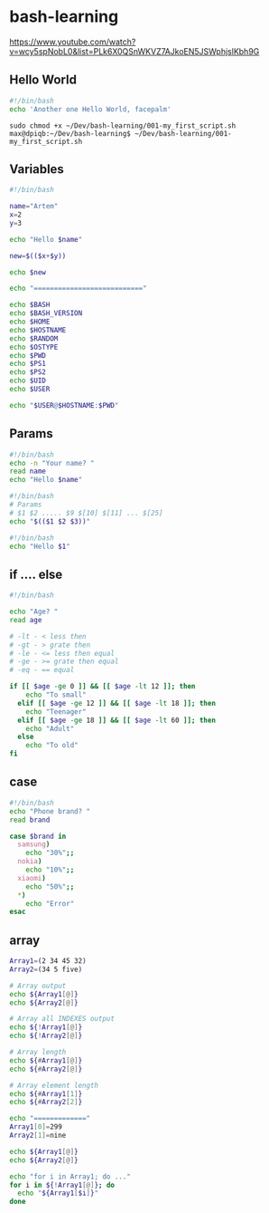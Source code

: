 # bash-learning

https://www.youtube.com/watch?v=wcy5spNobL0&list=PLk6X0QSnWKVZ7AJkoEN5JSWphjslKbh9G

## Hello World

```bash
#!/bin/bash
echo 'Another one Hello World, facepalm'
```

```code
sudo chmod +x ~/Dev/bash-learning/001-my_first_script.sh
max@dpiqb:~/Dev/bash-learning$ ~/Dev/bash-learning/001-my_first_script.sh
```

## Variables

```bash
#!/bin/bash

name="Artem"
x=2
y=3

echo "Hello $name"

new=$(($x+$y))

echo $new

echo "==========================="

echo $BASH
echo $BASH_VERSION
echo $HOME
echo $HOSTNAME
echo $RANDOM
echo $OSTYPE
echo $PWD
echo $PS1
echo $PS2
echo $UID
echo $USER

echo "$USER@$HOSTNAME:$PWD"
```

## Params

```bash
#!/bin/bash
echo -n "Your name? "
read name
echo "Hello $name"
```

```bash
#!/bin/bash
# Params
# $1 $2 ..... $9 $[10] $[11] ... $[25]
echo "$(($1 $2 $3))"
```

```bash
#!/bin/bash
echo "Hello $1"
```

## if .... else

```bash
#!/bin/bash

echo "Age? "
read age

# -lt - < less then
# -gt - > grate then
# -le - <= less then equal
# -ge - >= grate then equal
# -eq - == equal

if [[ $age -ge 0 ]] && [[ $age -lt 12 ]]; then
    echo "To small"
  elif [[ $age -ge 12 ]] && [[ $age -lt 18 ]]; then
    echo "Teenager"
  elif [[ $age -ge 18 ]] && [[ $age -lt 60 ]]; then
    echo "Adult"
  else
    echo "To old"
fi
```

## case

```bash
#!/bin/bash
echo "Phone brand? "
read brand

case $brand in
  samsung)
    echo "30%";;
  nokia)
    echo "10%";;
  xiaomi)
    echo "50%";;
  *)
    echo "Error"
esac
```

## array

```bash
Array1=(2 34 45 32)
Array2=(34 5 five)

# Array output
echo ${Array1[@]}
echo ${Array2[@]}

# Array all INDEXES output
echo ${!Array1[@]}
echo ${!Array2[@]}

# Array length
echo ${#Array1[@]}
echo ${#Array2[@]}

# Array element length
echo ${#Array1[1]}
echo ${#Array2[2]}

echo "============="
Array1[0]=299
Array2[1]=nine

echo ${Array1[@]}
echo ${Array2[@]}

echo "for i in Array1; do ..."
for i in ${!Array1[@]}; do
  echo "${Array1[$i]}"
done
```
